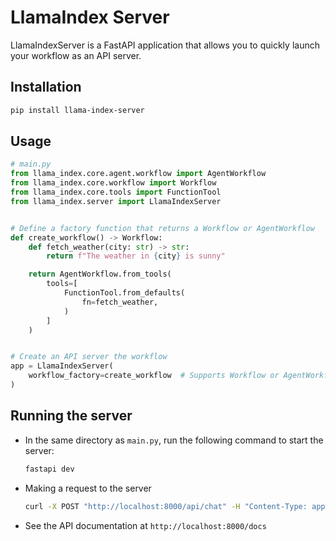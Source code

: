 # LlamaIndex Server

LlamaIndexServer is a FastAPI application that allows you to quickly launch your workflow as an API server.

## Installation

```bash
pip install llama-index-server
```

## Usage

```python
# main.py
from llama_index.core.agent.workflow import AgentWorkflow
from llama_index.core.workflow import Workflow
from llama_index.core.tools import FunctionTool
from llama_index.server import LlamaIndexServer


# Define a factory function that returns a Workflow or AgentWorkflow
def create_workflow() -> Workflow:
    def fetch_weather(city: str) -> str:
        return f"The weather in {city} is sunny"

    return AgentWorkflow.from_tools(
        tools=[
            FunctionTool.from_defaults(
                fn=fetch_weather,
            )
        ]
    )


# Create an API server the workflow
app = LlamaIndexServer(
    workflow_factory=create_workflow  # Supports Workflow or AgentWorkflow
)
```

## Running the server

- In the same directory as `main.py`, run the following command to start the server:

  ```bash
  fastapi dev
  ```

- Making a request to the server

  ```bash
  curl -X POST "http://localhost:8000/api/chat" -H "Content-Type: application/json" -d '{"message": "What is the weather in Tokyo?"}'
  ```

- See the API documentation at `http://localhost:8000/docs`
